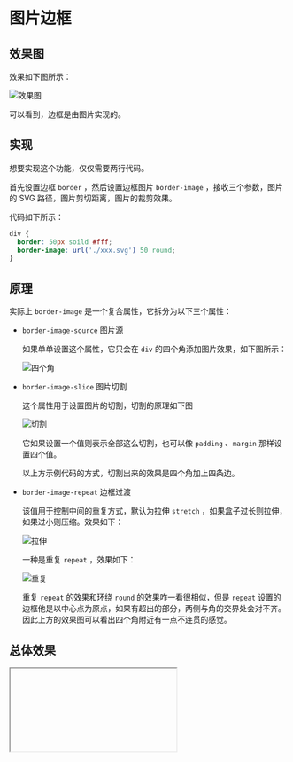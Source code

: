 # 图片边框

## 效果图

效果如下图所示：

![效果图](https://pic.imgdb.cn/item/670f702ed29ded1a8c00dbf3.png)

可以看到，边框是由图片实现的。

## 实现

想要实现这个功能，仅仅需要两行代码。

首先设置边框 `border` ，然后设置边框图片 `border-image` ，接收三个参数，图片的 SVG 路径，图片剪切距离，图片的裁剪效果。

代码如下所示：

```css
div {
  border: 50px soild #fff;
  border-image: url('./xxx.svg') 50 round;
}
```

## 原理

实际上 `border-image` 是一个复合属性，它拆分为以下三个属性：

- `border-image-source` 图片源

  如果单单设置这个属性，它只会在 `div` 的四个角添加图片效果，如下图所示：

  ![四个角](https://pic.imgdb.cn/item/670f7510d29ded1a8c04cf4d.png)

- `border-image-slice` 图片切割

  这个属性用于设置图片的切割，切割的原理如下图

  ![切割](https://pic.imgdb.cn/item/670f75a8d29ded1a8c053d3a.png)

  它如果设置一个值则表示全部这么切割，也可以像 `padding` 、`margin` 那样设置四个值。

  以上方示例代码的方式，切割出来的效果是四个角加上四条边。

- `border-image-repeat` 边框过渡

  该值用于控制中间的重复方式，默认为拉伸 `stretch` ，如果盒子过长则拉伸，如果过小则压缩。效果如下：

  ![拉伸](https://pic.imgdb.cn/item/670f76a1d29ded1a8c05ff40.png)

  一种是重复 `repeat` ，效果如下：

  ![重复](https://pic.imgdb.cn/item/670f76f5d29ded1a8c0639c0.png)

  重复 `repeat` 的效果和环绕 `round` 的效果咋一看很相似，但是 `repeat` 设置的边框他是以中心点为原点，如果有超出的部分，两侧与角的交界处会对不齐。因此上方的效果图可以看出四个角附近有一点不连贯的感觉。

## 总体效果
<Iframe url="https://duyidao.github.io/blogweb/#/detail/css/imageBorder" />